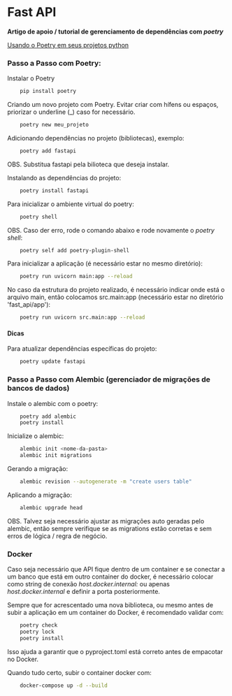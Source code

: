 # Fast API

**Artigo de apoio / tutorial de gerenciamento de dependências com *poetry***

[Usando o Poetry em seus projetos python](https://medium.com/@volneycasas/usando-o-poetry-em-seus-projetos-python-70be5f018281)

### Passo a Passo com Poetry:

Instalar o Poetry

```bash
    pip install poetry
```

Criando um novo projeto com Poetry. Evitar criar com hífens ou espaços, priorizar o underline (_) caso for necessário.
```bash
    poetry new meu_projeto
```

Adicionando dependências no projeto (bibliotecas), exemplo:

```bash
    poetry add fastapi
```
OBS. Substitua fastapi pela bilioteca que deseja instalar.

Instalando as dependências do projeto:

```bash
    poetry install fastapi
```

Para inicializar o ambiente virtual do poetry:

```bash
    poetry shell
```
OBS. Caso der erro, rode o comando abaixo e rode novamente o *poetry shell*:

```bash
    poetry self add poetry-plugin-shell
```

Para inicializar a aplicação (é necessário estar no mesmo diretório):

```bash
    poetry run uvicorn main:app --reload
```

No caso da estrutura do projeto realizado, é necessário indicar onde está o arquivo main, então colocamos src.main:app (necessário estar no diretório 'fast_api/app'):

```bash
    poetry run uvicorn src.main:app --reload
```

#### Dicas

Para atualizar dependências específicas do projeto:

```bash
    poetry update fastapi
```

### Passo a Passo com Alembic (gerenciador de migrações de bancos de dados)

Instale o alembic com o poetry:

```bash
    poetry add alembic
    poetry install
```

Inicialize o alembic:

```bash
    alembic init <nome-da-pasta>
    alembic init migrations
```

Gerando a migração:
```bash
    alembic revision --autogenerate -m "create users table"
```

Aplicando a migração:
```bash
    alembic upgrade head
```

OBS. Talvez seja necessário ajustar as migrações auto geradas pelo alembic, então sempre verifique se as migrations estão corretas e sem erros de lógica / regra de negócio.

### Docker

Caso seja necessário que API fique dentro de um container e se conectar a um banco que está em outro container do docker, é necessário colocar como string de conexão *host.docker.internal:<porta>* ou apenas *host.docker.internal* e definir a porta posteriormente.

Sempre que for acrescentado uma nova biblioteca, ou mesmo antes de subir a aplicação em um container do Docker, é recomendado validar com:

```bash
    poetry check
    poetry lock
    poetry install
```

Isso ajuda a garantir que o pyproject.toml está correto antes de empacotar no Docker.

Quando tudo certo, subir o container docker com:

```bash
    docker-compose up -d --build
```